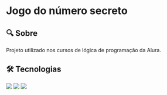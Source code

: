 <h1>Jogo do número secreto</h1>

<h2>🔍 Sobre</h2>
<p>Projeto utilizado nos cursos de lógica de programação da Alura.</p>

## 🛠️ Tecnologias
<div>
  <img src="https://img.shields.io/badge/HTML-239120?style=for-the-badge&logo=html5&logoColor=white">
  <img src="https://img.shields.io/badge/CSS-239120?&style=for-the-badge&logo=css3&logoColor=white">
  <img src="https://img.shields.io/badge/JavaScript-F7DF1E?style=for-the-badge&logo=javascript&logoColor=black">
</div>
